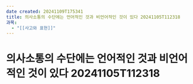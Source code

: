 ```yaml
---
date created: 20241109T175341
title: 의사소통의 수단에는 언어적인 것과 비언어적인 것이 있다 20241105T112318
과목:
  - "[[사고와 표현]]"
---
```


# 의사소통의 수단에는 언어적인 것과 비언어적인 것이 있다 20241105T112318
